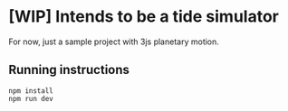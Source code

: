 # [WIP] Intends to be a tide simulator

For now, just a sample project with 3js planetary motion.

## Running instructions

```{shell}
npm install
npm run dev
```